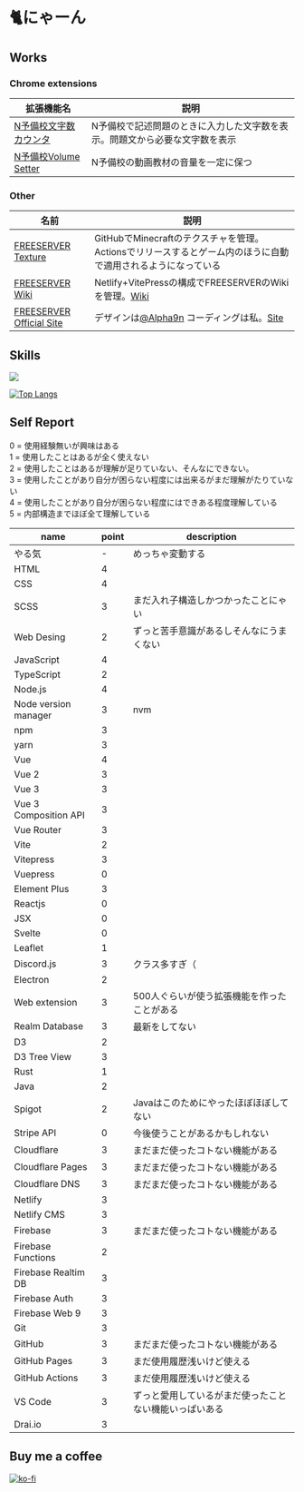 # 🐈にゃーん

## Works

### Chrome extensions
| 拡張機能名 | 説明 |
| --------- | ---- |
| [N予備校文字数カウンタ](https://chrome.google.com/webstore/detail/n%E4%BA%88%E5%82%99%E6%A0%A1%E6%96%87%E5%AD%97%E6%95%B0%E3%82%AB%E3%82%A6%E3%83%B3%E3%82%BF/cjgiegfjhnlfbgpcjeainnakegcopdhd?hl=ja) | N予備校で記述問題のときに入力した文字数を表示。問題文から必要な文字数を表示 |
| [N予備校Volume Setter](https://chrome.google.com/webstore/detail/n-yobikou-better-volume/fbminpffmmcgebhihlhnkfmljdkahoic?hl=ja) | N予備校の動画教材の音量を一定に保つ |

### Other
| 名前 | 説明 |
| ---- | --- |
| [FREESERVER Texture](https://github.com/freeserverproject/texture) | GitHubでMinecraftのテクスチャを管理。Actionsでリリースするとゲーム内のほうに自動で適用されるようになっている |
| [FREESERVER Wiki](https://github.com/freeserverproject/freeserver-wiki) | Netlify+VitePressの構成でFREESERVERのWikiを管理。[Wiki](https://wiki.freeserver.pro) |
| [FREESERVER Official Site](https://github.com/freeserverproject/officialSite) | デザインは[@Alpha9n](https://github.com/Alpha9n) コーディングは私。[Site](https://freeserver.pro) |

## Skills

![](https://github-readme-stats.vercel.app/api?username=tsutoringo&show_icons=true&theme=vue-dark)

[![Top Langs](https://github-readme-stats.vercel.app/api/top-langs/?username=tsutoringo&layout=compact)](https://github.com/anuraghazra/github-readme-stats)

## Self Report

0 = 使用経験無いが興味はある  
1 = 使用したことはあるが全く使えない  
2 = 使用したことはあるが理解が足りていない、そんなにできない。  
3 = 使用したことがあり自分が困らない程度には出来るがまだ理解がたりていない  
4 = 使用したことがあり自分が困らない程度にはできある程度理解している  
5 = 内部構造までほぼ全て理解している

| name                  | point | description |
| --------------------- | ----- | ----------- |
| やる気                 | -     | めっちゃ変動する |
| HTML                  | 4     | |
| CSS                   | 4     | |
| SCSS                  | 3     | まだ入れ子構造しかつかったことにゃい |
| Web Desing            | 2     | ずっと苦手意識があるしそんなにうまくない |
| JavaScript            | 4     | |
| TypeScript            | 2     | |
| Node.js               | 4     | |
| Node version manager  | 3     | nvm |
| npm                   | 3     | |
| yarn                  | 3     | |
| Vue                   | 4     | |
| Vue 2                 | 3     | |
| Vue 3                 | 3     | |
| Vue 3 Composition API | 3     | |
| Vue Router            | 3     | |
| Vite                  | 2     | |
| Vitepress             | 3     | |
| Vuepress              | 0     | |
| Element Plus          | 3     | |
| Reactjs               | 0     | |
| JSX                   | 0     | |
| Svelte                | 0     | |
| Leaflet               | 1     | |
| Discord.js            | 3     | クラス多すぎ（ |
| Electron              | 2     | |
| Web extension         | 3     | 500人ぐらいが使う拡張機能を作ったことがある |
| Realm Database        | 3     | 最新をしてない |
| D3                    | 2     | |
| D3 Tree View          | 3     | |
| Rust                  | 1     | |
| Java                  | 2     | |
| Spigot                | 2     | Javaはこのためにやったほぼほぼしてない |
| Stripe API            | 0     | 今後使うことがあるかもしれない |
| Cloudflare            | 3     | まだまだ使ったコトない機能がある |
| Cloudflare Pages      | 3     | まだまだ使ったコトない機能がある |
| Cloudflare DNS        | 3     | まだまだ使ったコトない機能がある |
| Netlify               | 3     | |
| Netlify CMS           | 3     | |
| Firebase              | 3     | まだまだ使ったコトない機能がある |
| Firebase Functions    | 2     | |
| Firebase Realtim DB   | 3     | |
| Firebase Auth         | 3     | |
| Firebase Web 9        | 3     | |
| Git                   | 3     | |
| GitHub                | 3     | まだまだ使ったコトない機能がある |
| GitHub Pages          | 3     | まだ使用履歴浅いけど使える      |
| GitHub Actions        | 3     | まだ使用履歴浅いけど使える      |
| VS Code               | 3     | ずっと愛用しているがまだ使ったことない機能いっぱいある |
| Drai.io               | 3     | |

## Buy me a coffee
[![ko-fi](https://ko-fi.com/img/githubbutton_sm.svg)](https://ko-fi.com/T6T64S5UD)
